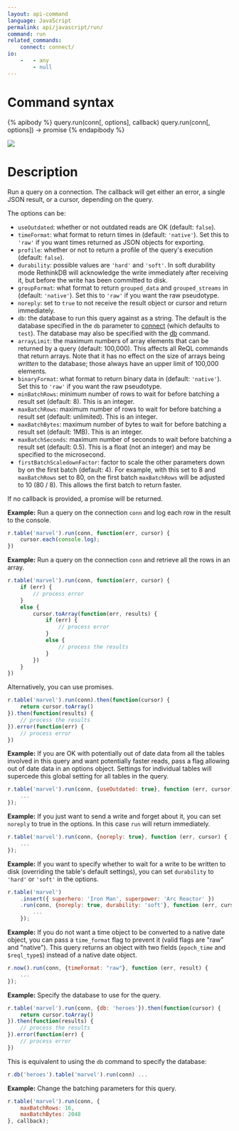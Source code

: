 ```yaml
---
layout: api-command
language: JavaScript
permalink: api/javascript/run/
command: run
related_commands:
    connect: connect/
io:
    -   - any
        - null
---
```


# Command syntax #

{% apibody %}
query.run(conn[, options], callback)
query.run(conn[, options]) &rarr; promise
{% endapibody %}

<img src="/assets/images/docs/api_illustrations/run.png" class="api_command_illustration" />

# Description #

Run a query on a connection. The callback will get either an error, a single JSON
result, or a cursor, depending on the query.

The options can be:

- `useOutdated`: whether or not outdated reads are OK (default: `false`).
- `timeFormat`: what format to return times in (default: `'native'`).
  Set this to `'raw'` if you want times returned as JSON objects for exporting.
- `profile`: whether or not to return a profile of the query's
  execution (default: `false`).
- `durability`: possible values are `'hard'` and `'soft'`. In soft durability mode RethinkDB
will acknowledge the write immediately after receiving it, but before the write has
been committed to disk.
- `groupFormat`: what format to return `grouped_data` and `grouped_streams` in (default: `'native'`).
  Set this to `'raw'` if you want the raw pseudotype.
- `noreply`: set to `true` to not receive the result object or cursor and return immediately.
- `db`: the database to run this query against as a string. The default is the database specified in the `db` parameter to [connect](/api/javascript/connect/) (which defaults to `test`). The database may also be specified with the [db](/api/javascript/db/) command.
- `arrayLimit`: the maximum numbers of array elements that can be returned by a query (default: 100,000). This affects all ReQL commands that return arrays. Note that it has no effect on the size of arrays being _written_ to the database; those always have an upper limit of 100,000 elements.
- `binaryFormat`: what format to return binary data in (default: `'native'`). Set this to `'raw'` if you want the raw pseudotype.
- `minBatchRows`: minimum number of rows to wait for before batching a result set (default: 8). This is an integer.
- `maxBatchRows`: maximum number of rows to wait for before batching a result set (default: unlimited). This is an integer.
- `maxBatchBytes`: maximum number of bytes to wait for before batching a result set (default: 1MB). This is an integer.
- `maxBatchSeconds`: maximum number of seconds to wait before batching a result set (default: 0.5). This is a float (not an integer) and may be specified to the microsecond.
- `firstBatchScaledownFactor`: factor to scale the other parameters down by on the first batch (default: 4). For example, with this set to 8 and `maxBatchRows` set to 80, on the first batch `maxBatchRows` will be adjusted to 10 (80 / 8). This allows the first batch to return faster.

If no callback is provided, a promise will be returned.

__Example:__ Run a query on the connection `conn` and log each row in
the result to the console.

```js
r.table('marvel').run(conn, function(err, cursor) {
    cursor.each(console.log);
})
```

__Example:__ Run a query on the connection `conn` and retrieve all the rows in an
array.

```js
r.table('marvel').run(conn, function(err, cursor) {
    if (err) {
        // process error
    }
    else {
        cursor.toArray(function(err, results) {
            if (err) {
                // process error
            }
            else {
                // process the results
            }
        })
    }
})
```

Alternatively, you can use promises.

```js
r.table('marvel').run(conn).then(function(cursor) {
    return cursor.toArray()
}).then(function(results) {
    // process the results
}).error(function(err) {
    // process error
})
```


__Example:__ If you are OK with potentially out of date data from all
the tables involved in this query and want potentially faster reads,
pass a flag allowing out of date data in an options object. Settings
for individual tables will supercede this global setting for all
tables in the query.

```js
r.table('marvel').run(conn, {useOutdated: true}, function (err, cursor) {
    ...
});
```

__Example:__ If you just want to send a write and forget about it, you
can set `noreply` to true in the options. In this case `run` will
return immediately.

```js
r.table('marvel').run(conn, {noreply: true}, function (err, cursor) {
    ...
});
```

__Example:__ If you want to specify whether to wait for a write to be
written to disk (overriding the table's default settings), you can set
`durability` to `'hard'` or `'soft'` in the options.

```js
r.table('marvel')
    .insert({ superhero: 'Iron Man', superpower: 'Arc Reactor' })
    .run(conn, {noreply: true, durability: 'soft'}, function (err, cursor) {
        ...
    });
```

__Example:__ If you do not want a time object to be converted to a
native date object, you can pass a `time_format` flag to prevent it
(valid flags are "raw" and "native"). This query returns an object
with two fields (`epoch_time` and `$reql_type$`) instead of a native date
object.

```js
r.now().run(conn, {timeFormat: "raw"}, function (err, result) {
    ...
});
```

__Example:__ Specify the database to use for the query.

```js
r.table('marvel').run(conn, {db: 'heroes'}).then(function(cursor) {
    return cursor.toArray()
}).then(function(results) {
    // process the results
}).error(function(err) {
    // process error
})
```

This is equivalent to using the `db` command to specify the database:

```js
r.db('heroes').table('marvel').run(conn) ...
```

__Example:__ Change the batching parameters for this query.

```js
r.table('marvel').run(conn, {
    maxBatchRows: 16,
    maxBatchBytes: 2048
}, callback);
```
